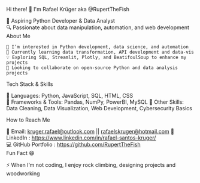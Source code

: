 Hi there! 👋 I'm Rafael Krüger aka @RupertTheFish

🚀 Aspiring Python Developer & Data Analyst  
🔍 Passionate about data manipulation, automation, and web development  
About Me

    👀 I’m interested in Python development, data science, and automation
    🌱 Currently learning data transformation, API development and data-vis
    💡 Exploring SQL, Streamlit, Plotly, and BeatifoulSoup to enhance my projects
    💞️ Looking to collaborate on open-source Python and data analysis projects

Tech Stack & Skills

📌 Languages: Python, JavaScript, SQL, HTML, CSS  
📌 Frameworks & Tools: Pandas, NumPy, PowerBI, MySQL
📌 Other Skills: Data Cleaning, Data Visualization, Web Development, Cybersecurity Basics  

How to Reach Me

📧 Email: kruger.rafael@outlook.com || rafaelskruger@hotmail.com 
🔗 LinkedIn : https://www.linkedin.com/in/rafael-santos-kruger/  
💻 GitHub Portfolio : https://github.com/RupertTheFish  
Fun Fact 😄  

⚡ When I’m not coding, I enjoy rock climbing, designing projects and woodworking  

<!---
RupertTheFish/RupertTheFish is a ✨ special ✨ repository because its `README.md` (this file) appears on your GitHub profile.
You can click the Preview link to take a look at your changes.
--->
